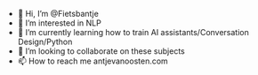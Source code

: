 - 👋 Hi, I’m @Fietsbantje
- 👀 I’m interested in NLP
- 🌱 I’m currently learning how to train AI assistants/Conversation Design/Python
- 💞️ I’m looking to collaborate on these subjects
- 📫 How to reach me antjevanoosten.com

<!---
Fietsbantje/Fietsbantje is a ✨ special ✨ repository because its `README.md` (this file) appears on your GitHub profile.
You can click the Preview link to take a look at your changes.
--->
